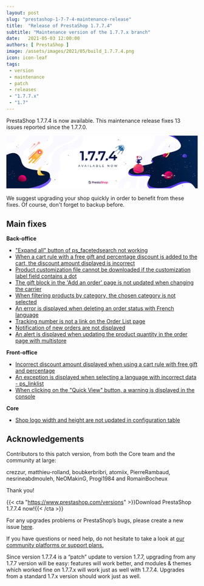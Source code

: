```yaml
---
layout: post
slug: "prestashop-1-7-7-4-maintenance-release"
title:  "Release of PrestaShop 1.7.7.4"
subtitle: "Maintenance version of the 1.7.7.x branch"
date:   2021-05-03 12:00:00
authors: [ PrestaShop ]
image: /assets/images/2021/05/build_1.7.7.4.png
icon: icon-leaf
tags:
 - version
 - maintenance
 - patch
 - releases
 - "1.7.7.x"
 - "1.7"
---
```


PrestaShop 1.7.7.4 is now available. This maintenance release fixes 13 issues reported since the 1.7.7.0.

![1.7.7.4 is available!](/assets/images/2021/05/build_1.7.7.4.png)

We suggest upgrading your shop quickly in order to benefit from these fixes. Of course, don't forget to backup before.

## Main fixes

**Back-office**
- ["Expand all" button of ps_facetedsearch not working](https://github.com/PrestaShop/PrestaShop/issues/23558)
- [When a cart rule with a free gift and percentage discount is added to the cart, the discount amount displayed is incorrect](https://github.com/PrestaShop/PrestaShop/issues/22948)
- [Product customization file cannot be downloaded if the customization label field contains a dot](https://github.com/PrestaShop/PrestaShop/issues/24036)
- [The gift block in the 'Add an order' page is not updated when changing the carrier](https://github.com/PrestaShop/PrestaShop/issues/23751)
- [When filtering products by category, the chosen category is not selected](https://github.com/PrestaShop/PrestaShop/issues/23847)
- [An error is displayed when deleting an order status with French language](https://github.com/PrestaShop/PrestaShop/issues/23379)
- [Tracking number is not a link on the Order List page](https://github.com/PrestaShop/PrestaShop/issues/23401)
- [Notification of new orders are not displayed](https://github.com/PrestaShop/PrestaShop/issues/23573)
- [An alert is displayed when updating the product quantity in the order page with multistore](https://github.com/PrestaShop/PrestaShop/issues/21987)

**Front-office**
- [Incorrect discount amount displayed when using a cart rule with free gift and percentage](https://github.com/PrestaShop/PrestaShop/issues/22946)
- [An exception is displayed when selecting a language with incorrect data - ps_linklist](https://github.com/PrestaShop/PrestaShop/issues/23506)
- [When clicking on the "Quick View" button, a warning is displayed in the console](https://github.com/PrestaShop/PrestaShop/issues/21228)

**Core**
- [Shop logo width and height are not updated in configuration table](https://github.com/PrestaShop/PrestaShop/issues/23733)

## Acknowledgements

Contributors to this patch version, from both the Core team and the community at large: 

crezzur, matthieu-rolland, boubkerbribri, atomiix, PierreRambaud, nesrineabdmouleh, NeOMakinG, Progi1984 and RomainBocheux 

Thank you!

{{< cta "https://www.prestashop.com/versions" >}}Download PrestaShop 1.7.7.4 now!{{< /cta >}}

For any upgrades problems or PrestaShop’s bugs, please create a new issue [here](https://github.com/PrestaShop/PrestaShop/issues/new/choose).


If you have questions or need help, do not hesitate to take a look at [our community platforms or support plans.](https://devdocs.prestashop.com/1.7/faq/i-need-help/)

Since version 1.7.7.4 is a “patch” update to version 1.7.7, upgrading from any 1.7.7 version will be easy: features will work better, and modules & themes which worked fine on 1.7.7.x will work just as well with 1.7.7.4. Upgrades from a standard 1.7.x version should work just as well.
